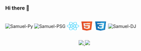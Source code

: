 ### Hi there 👋
</div>
  <div style="display: inline_block"><br>
  <img align="center" alt="Samuel-Py" height="30" width="40" src=
       "https://cdn.jsdelivr.net/gh/devicons/devicon/icons/python/python-original.svg">
<img align="center" alt="Samuel-PSG"height="30"width="40"src="https://cdn.jsdelivr.net/gh/devicons/devicon/icons/postgresql/postgresql-original.svg">
  <img align="center" alt="Rafa-React" height="30" width="40" src="https://raw.githubusercontent.com/devicons/devicon/master/icons/react/react-original.svg">
  <img align="center" alt="Rafa-HTML" height="30" width="40" src="https://raw.githubusercontent.com/devicons/devicon/master/icons/html5/html5-original.svg">
  <img align="center" alt="Rafa-CSS" height="30" width="40" src="https://raw.githubusercontent.com/devicons/devicon/master/icons/css3/css3-original.svg">
  <img align="center" alt="Samuel-DJ" height="30" width="40" src="https://cdn.jsdelivr.net/gh/devicons/devicon/icons/django/django-plain.svg"
 </div>
  
 ##
  <div align="center">
  <a href="https://github.com/samuelpabl0/samuelpabl0">
  <img height="180em" src="https://github-readme-stats.vercel.app/api?username=samuelpabl0&show_icons=true&theme=dark&include_all_commits=true&count_private=true"/>
  <img height="180em" src="https://github-readme-stats.vercel.app/api/top-langs/?username=rafaballerini&layout=compact&langs_count=7&theme=dark"/>
</div>
 
